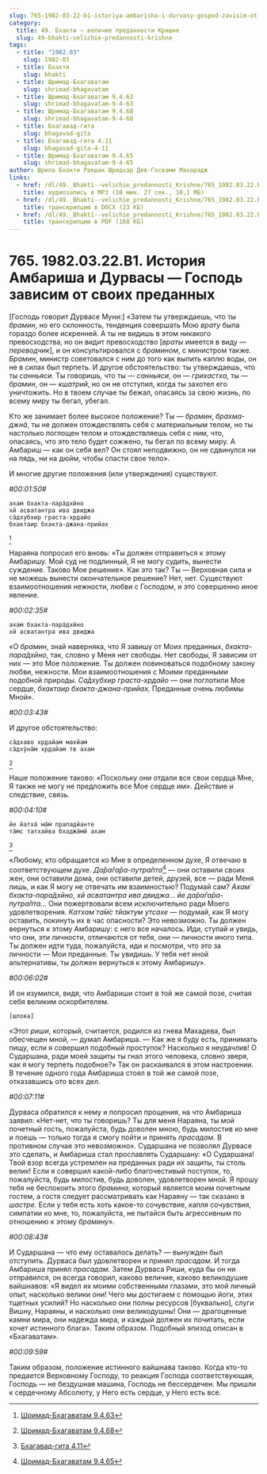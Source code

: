```yaml
---
slug: 765-1982-03-22-b1-istoriya-ambarisha-i-durvasy-gospod-zavisim-ot-svoih-predannyh
category:
  title: 49. Бхакти — величие преданности Кришне
  slug: 49-bhakti-velichie-predannosti-krishne
tags:
  - title: "1982.03"
    slug: 1982-03
  - title: Бхакти
    slug: bhakti
  - title: Шримад-Бхагаватам
    slug: shrimad-bhagavatam
  - title: Шримад-Бхагаватам 9.4.63
    slug: shrimad-bhagavatam-9-4-63
  - title: Шримад-Бхагаватам 9.4.68
    slug: shrimad-bhagavatam-9-4-68
  - title: Бхагавад-гита
    slug: bhagavad-gita
  - title: Бхагавад-гита 4.11
    slug: bhagavad-gita-4-11
  - title: Шримад-Бхагаватам 9.4.65
    slug: shrimad-bhagavatam-9-4-65
author: Шрила Бхакти Ракшак Шридхар Дев-Госвами Махарадж
links:
  - href: /dl/49._Bhakti--velichie_predannosti_Krishne/765_1982.03.22.B1_SridharMj_Istorija_Ambarisha_i_Durvasy--Gospod_zavisim_ot_svoih_predannyh.mp3
    title: аудиозапись в MP3 (10 мин. 27 сек., 10,1 МБ)
  - href: /dl/49._Bhakti--velichie_predannosti_Krishne/765_1982.03.22.B1_SridharMj_Istorija_Ambarisha_i_Durvasy--Gospod_zavisim_ot_svoih_predannyh.docx
    title: транскрипцию в DOCX (23 КБ)
  - href: /dl/49._Bhakti--velichie_predannosti_Krishne/765_1982.03.22.B1_SridharMj_Istorija_Ambarisha_i_Durvasy--Gospod_zavisim_ot_svoih_predannyh.pdf
    title: транскрипцию в PDF (168 КБ)
---
```


# 765. 1982.03.22.B1. История Амбариша и Дурвасы — Господь зависим от своих преданных

[Господь говорит Дурвасе Муни:] «Затем ты утверждаешь, что ты *брамин*, но его склонность, тенденция совершать Мою *врату* была гораздо более искренней. А ты не видишь в этом никакого превосходства, но он видит превосходство [*враты* имеется в виду — *переводчик*], и он консультировался с *брамином*, с министром также. *Брамин*, министр советовался с ним до того как выпить каплю воды, он не в силах был терпеть. И другое обстоятельство: ты утверждаешь, что ты *санньяси*. Ты говоришь, что ты — *санньяси*, он — *грихастха*, ты — *брамин*, он — *кшатрий*, но он не отступил, когда ты захотел его уничтожить. Но в твоем случае ты бежал, опасаясь за свою жизнь, по всему миру ты бегал, убегал.

Кто же занимает более высокое положение? Ты — *брамин*, *брахма-джн̃а*, ты не должен отождествлять себя с материальным телом, но ты настолько поглощен телом и отождествляешь себя с ним, что, опасаясь, что это тело будет сожжено, ты бегал по всему миру. А Амбариш — как он себя вел? Он стоял неподвижно, он не сдвинулся ни на пядь, ни на дюйм, чтобы спасти свое тело».

И многие другие положения (или утверждения) существуют.

*#00:01:50#*

    ахам̇ бхакта-пара̄дхӣно
    хй асватантра ива двиджа
    са̄дхубхир граста-хр̣дайо
    бхактаир бхакта-джана-прийах̣
[^_ftn1]

Нараяна попросил его вновь: «Ты должен отправиться к этому Амбаришу. Мой суд не подлинный, Я не могу судить, вынести суждение. Таково Мое решение». Как это так? Ты — Верховная сила и не можешь вынести окончательное решение? Нет, нет. Существуют взаимоотношения нежности, любви с Господом, и это совершенно иное явление.

*#00:02:35#*

    ахам̇ бхакта-пара̄дхӣно
    хй асватантра ива двиджа

«О *брамин*, знай наверняка, что Я завишу от Моих преданных, *бхакта-пара̄дхӣно*, так, словно у Меня нет свободы. Нет свободы, Я зависим от них — это Мое положение. Ты должен повиноваться подобному закону любви, нежности. Мои взаимоотношения с Моими преданными подобной природы. *Са̄дхубхир граста-хр̣дайо* — они поглотили Мое сердце, *бхактаир бхакта-джана-прийах̣*. Преданные очень любимы Мной».

*#00:03:43#*

И другое обстоятельство:

    са̄дхаво хр̣дайам̇ махйам̇
    са̄дхӯна̄м̇ хр̣дайам̇ тв ахам
[^_ftn2]

Наше положение таково: «Поскольку они отдали все свои сердца Мне, Я также не могу не предложить все Мое сердце им». Действие и следствие, связь.

*#00:04:10#*

    йе йатха̄ ма̄м̇ прападйанте
    та̄м̇с татхайва бхаджа̄мй ахам
[^_ftn3]

«Любому, кто обращается ко Мне в определенном духе, Я отвечаю в соответствующем духе. *Да̄ра̄га̄ра-путра̄пта*[^_ftn4] — они оставили своих жен, они оставили дома, они оставили детей, друзей, все — ради Меня лишь, и как Я могу не отвечать им взаимностью? Подумай сам? *Ахам̇ бхакта-пара̄дхӣно*, *хй асватантра ива двиджа… йе да̄ра̄га̄ра-путра̄пта…* Они пожертвовали всем исключительно ради Моего удовлетворения. *Катхам̇ та̄м̇с тйактум утсахе* — подумай, как Я могу оставить, покинуть их в час опасности? Это невозможно. Ты должен вернуться к этому Амбаришу: с него все началось. Иди, ступай и увидь, что они, эти личности, отличаются от тебя, они — личности иного типа. Ты должен идти туда, пожалуйста, иди и посмотри, что это за личности — Мои преданные. Ты увидишь. У тебя нет иной альтернативы, ты должен вернуться к этому Амбаришу».

*#00:06:02#*

И он изумился, видя, что Амбариши стоит в той же самой позе, считая себя великим оскорбителем.

    [шлока]

«Этот *риши*, который, считается, родился из гнева Махадева, был обесчещен мной, — думал Амбариша. — Как же я буду есть, принимать пищу, если я совершил подобный проступок? Насколько я неудачлив! О Сударшана, ради моей защиты ты гнал этого человека, словно зверя, как я могу терпеть подобное?» Так он раскаивался в этом настроении. В течение одного года Амбариша стоял в той же самой позе, отказавшись ото всех дел.

*#00:07:11#*

Дурваса обратился к нему и попросил прощения, на что Амбариша заявил: «Нет-нет, что ты говоришь? Ты для меня Нараяна, ты мой почетный гость, пожалуйста, будь доволен мною, будь милостив ко мне и поешь — только тогда я смогу пойти и принять *прасадам*. В противном случае это невозможно». Сударшана не позволял Дурвасе это сделать, и Амбариша стал прославлять Сударшану: «О Сударшана! Твой взор всегда устремлен на преданных ради их защиты, ты столь велик! Если я совершил какой-либо благочестивый поступок, то, пожалуйста, будь милостив, будь доволен, удовлетворен мной. Я прошу тебя не беспокоить этого *брамина*, который является моим почетным гостем, а гостя следует рассматривать как Нараяну — так сказано в *шастре.* Если у тебя есть хоть какое-то сочувствие, капля сочувствия, симпатии ко мне, то, пожалуйста, не пытайся быть агрессивным по отношению к этому *брамину*».

*#00:08:43#*

И Сударшана — что ему оставалось делать? — вынужден был отступить. Дурваса был удовлетворен и принял *прасадам.* И тогда Амбариша принял *прасадам.* Затем Дурваса Риши, куда бы он ни отправился, он всегда говорил, каково величие, каково великодушие вайшнавов: «Я видел их моими собственными глазами, это мой личный опыт, насколько велики они! Чего мы достигаем с помощью йоги, этих тщетных усилий? Но насколько они полны ресурсов [буквально], слуги Вишну, Нараяны, и насколько они великодушны! Они — драгоценные камни мира, они надежда мира, и каждый должен их почитать, если хочет истинного блага». Таким образом. Подобный эпизод описан в «Бхагаватам».

*#00:09:59#*

Таким образом, положение истинного вайшнава таково. Когда кто-то предается Верховному Господу, то реакция Господа соответствующая, Господь — не бездушная машина, Господь не бессердечен. Мы пришли к сердечному Абсолюту, у Него есть сердце, у Него есть все.



[^_ftn1]: [Шримад-Бхагаватам 9.4.63](../notes/shrimad-bhagavatam/shrimad-bhagavatam-9-4-63.md)

[^_ftn2]: [Шримад-Бхагаватам 9.4.68](../notes/shrimad-bhagavatam/shrimad-bhagavatam-9-4-68.md)

[^_ftn3]: [Бхагавад-гита 4.11](../notes/bhagavad-gita/bhagavad-gita-4-11.md)

[^_ftn4]: [Шримад-Бхагаватам 9.4.65](../notes/shrimad-bhagavatam/shrimad-bhagavatam-9-4-65.md)
